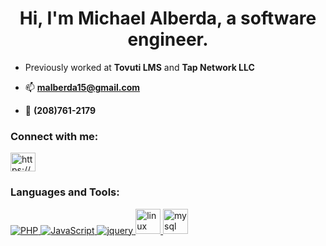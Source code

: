<h1 align="center">Hi, I'm Michael Alberda, a software engineer.</h1>

- Previously worked at **Tovuti LMS** and **Tap Network LLC**

- 📫 **malberda15@gmail.com**
- 📱 **(208)761-2179**

<h3 align="left">Connect with me:</h3>
<p align="left">
<a href="https://linkedin.com/in/https://www.linkedin.com/public-profile/settings?trk=d_flagship3_profile_self_view_public_profile&lipi=urn%3ali%3apage%3ad_flagship3_profile_self_edit_contact_info%3bt%2fuz2yc2s1qw5i5qigvbog%3d%3d" target="blank"><img align="center" src="https://raw.githubusercontent.com/rahuldkjain/github-profile-readme-generator/master/src/images/icons/Social/linked-in-alt.svg" alt="https://www.linkedin.com/public-profile/settings?trk=d_flagship3_profile_self_view_public_profile&lipi=urn%3ali%3apage%3ad_flagship3_profile_self_edit_contact_info%3bt%2fuz2yc2s1qw5i5qigvbog%3d%3d" height="30" width="40" /></a>
</p>

<h3 align="left">Languages and Tools:</h3>
<p align="left"> 
  <a href="https://www.php.net/" target="_blank" rel="noreferrer"> <img src="https://www.vectorlogo.zone/logos/php/php-ar21.svg" alt="PHP" /> </a> 
  <a href="https://developer.mozilla.org/en-US/docs/Web/JavaScript" target="_blank" rel="noreferrer"> <img src="https://www.vectorlogo.zone/logos/javascript/javascript-icon.svg" alt="JavaScript" /> </a> 
  <a href="https://jquery.com/" target="_blank" rel="noreferrer"> <img src="https://www.vectorlogo.zone/logos/jquery/jquery-ar21.svg" alt="jquery" "/> </a> 
  <a href="https://www.linux.org/" target="_blank" rel="noreferrer"> <img src="https://www.vectorlogo.zone/logos/linux/linux-ar21.svg" alt="linux" width="40" height="40"/> </a> 
  <a href="https://www.mysql.com/" target="_blank" rel="noreferrer"> <img src="https://www.vectorlogo.zone/logos/mysql/mysql-ar21.svg" alt="mysql" width="40" height="40"/> </a> 
</p>


<!--
**malberda/malberda** is a ✨ _special_ ✨ repository because its `README.md` (this file) appears on your GitHub profile.

Here are some ideas to get you started:

- 🔭 I’m currently working on ...
- 🌱 I’m currently learning ...
- 👯 I’m looking to collaborate on ...
- 🤔 I’m looking for help with ...
- 💬 Ask me about ...
- 📫 How to reach me: ...
- 😄 Pronouns: ...
- ⚡ Fun fact: ...
-->
